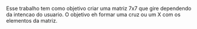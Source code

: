 Esse trabalho tem como objetivo criar uma matriz 7x7 que gire dependendo da intencao do usuario.
O objetivo eh formar uma cruz ou um X com os elementos da matriz.
